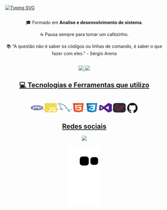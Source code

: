 

[![Typing SVG](https://readme-typing-svg.herokuapp.com?color=C9D1D9&lines=OLA++MUNDO!!!%F0%9F%91%8B;Me+chamo+Matheus+Henrique+)](https://github.com/MatheusApresi)

##

  <div align="center">
    <p>🎓 Formado em <b>Analise e desenvolvimento de sistema</b>.</p>
    <p>☕ Pausa sempre para tomar um cafézinho.</p>
    <p>📚 “A questão não é saber os códigos ou linhas de comando, é saber o que fazer com eles." - Sérgio Arena</p>
  </div>


##

<div align="center">
  <a href="https://github.com/MatheusApresi">
  <img height="160em" src="https://github-readme-stats.vercel.app/api?username=MatheusApresi&show_icons=true&theme=tokyonight"/>
  <img height="160em" align="top" src="https://github-readme-stats.vercel.app/api/top-langs/?username=MatheusApresi&layout=compact&langs_count=7&theme=tokyonight"/> 
</div>
<div align="center">
<p>
  <h2>💻 Tecnologias e Ferramentas que utilizo </h2>
</p>
  </div>
<div align="center" valign="top"><br>
  <img align="center" alt="Math-PHP" height="30" width="40" src="https://raw.githubusercontent.com/devicons/devicon/master/icons/php/php-plain.svg">
  <img align="center" alt="Math-JS" height="30" width="40" src="https://raw.githubusercontent.com/devicons/devicon/master/icons/javascript/javascript-plain.svg">
  <img align="center" alt="Math-MYSQL" height="30" width="40" src="https://raw.githubusercontent.com/devicons/devicon/master/icons/mysql/mysql-plain.svg">
  <img align="center" alt="Math-HTML" height="30" width="40" src="https://raw.githubusercontent.com/devicons/devicon/master/icons/html5/html5-original.svg">
  <img align="center" alt="Math-CSS" height="30" width="40" src="https://raw.githubusercontent.com/devicons/devicon/master/icons/css3/css3-original.svg">
  <img align="center" alt="Math-VISUALSTUDIO" height="30" width="40" src="https://raw.githubusercontent.com/devicons/devicon/master/icons/visualstudio/visualstudio-plain.svg">
  <img align="center" alt="Math-Laravel" height="30" width="40" src="https://github.com/tandpfun/skill-icons/blob/main/icons/Laravel-Dark.svg">
  <img align="center" alt="github" height="35" width="35" src="https://raw.githubusercontent.com/devicons/devicon/master/icons/github/github-original.svg">

  
  
</div>

##
<div align="center">
<p>
  <h2>Redes sociais</h2>
</p>
  </div>
<div align="center">
  <a href="https://www.instagram.com/m4theus_he/" target="_blank"><img src="https://img.shields.io/badge/Instagram-E4405F?style=for-the-badge&logo=instagram&logoColor=white" target="_blank"></a>
</div>

<div align="center">

  ![Snake animation](https://github.com/MatheusApresi/MatheusApresi/blob/output/github-contribution-grid-snake.svg)
  
</div>

